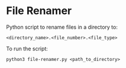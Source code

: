 # File Renamer

Python script to rename files in a directory to:

    <directory_name>.<file_number>.<file_type>

To run the script:

    python3 file-renamer.py <path_to_directory> 